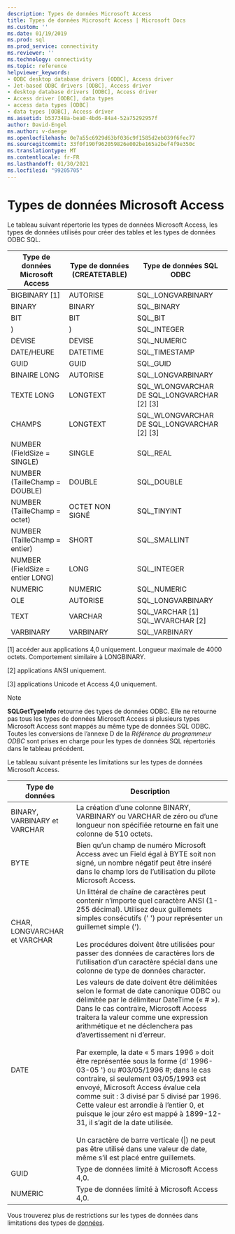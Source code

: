 ```yaml
---
description: Types de données Microsoft Access
title: Types de données Microsoft Access | Microsoft Docs
ms.custom: ''
ms.date: 01/19/2019
ms.prod: sql
ms.prod_service: connectivity
ms.reviewer: ''
ms.technology: connectivity
ms.topic: reference
helpviewer_keywords:
- ODBC desktop database drivers [ODBC], Access driver
- Jet-based ODBC drivers [ODBC], Access driver
- desktop database drivers [ODBC], Access driver
- Access driver [ODBC], data types
- access data types [ODBC]
- data types [ODBC], Access driver
ms.assetid: b537348a-bea0-4bd6-84a4-52a75292957f
author: David-Engel
ms.author: v-daenge
ms.openlocfilehash: 0e7a55c6929d63bf036c9f1585d2eb039f6fec77
ms.sourcegitcommit: 33f0f190f962059826e002be165a2bef4f9e350c
ms.translationtype: MT
ms.contentlocale: fr-FR
ms.lasthandoff: 01/30/2021
ms.locfileid: "99205705"
---
```

# <a name="microsoft-access-data-types"></a>Types de données Microsoft Access
Le tableau suivant répertorie les types de données Microsoft Access, les types de données utilisés pour créer des tables et les types de données ODBC SQL.  
  
|Type de données Microsoft Access|Type de données (CREATETABLE)|Type de données SQL ODBC|  
|--------------------------------|-------------------------------|------------------------|  
|BIGBINARY [1]|AUTORISE|SQL_LONGVARBINARY|  
|BINARY|BINARY|SQL_BINARY|  
|BIT|BIT|SQL_BIT|  
|)|)|SQL_INTEGER|  
|DEVISE|DEVISE|SQL_NUMERIC|  
|DATE/HEURE|DATETIME|SQL_TIMESTAMP|  
|GUID|GUID|SQL_GUID|  
|BINAIRE LONG|AUTORISE|SQL_LONGVARBINARY|  
|TEXTE LONG|LONGTEXT|SQL_WLONGVARCHAR DE SQL_LONGVARCHAR [2] [3]|  
|CHAMPS|LONGTEXT|SQL_WLONGVARCHAR DE SQL_LONGVARCHAR [2] [3]|  
|NUMBER (FieldSize = SINGLE)|SINGLE|SQL_REAL|  
|NUMBER (TailleChamp = DOUBLE)|DOUBLE|SQL_DOUBLE|  
|NUMBER (TailleChamp = octet)|OCTET NON SIGNÉ|SQL_TINYINT|  
|NUMBER (TailleChamp = entier)|SHORT|SQL_SMALLINT|  
|NUMBER (FieldSize = entier LONG)|LONG|SQL_INTEGER|  
|NUMERIC|NUMERIC|SQL_NUMERIC|  
|OLE|AUTORISE|SQL_LONGVARBINARY|  
|TEXT|VARCHAR|SQL_VARCHAR [1] SQL_WVARCHAR [2]|  
|VARBINARY|VARBINARY|SQL_VARBINARY|  
  
 [1] accéder aux applications 4,0 uniquement. Longueur maximale de 4000 octets. Comportement similaire à LONGBINARY.  
  
 [2] applications ANSI uniquement.  
  
 [3] applications Unicode et Access 4,0 uniquement.  
  
> [!NOTE]  
>  **SQLGetTypeInfo** retourne des types de données ODBC. Elle ne retourne pas tous les types de données Microsoft Access si plusieurs types Microsoft Access sont mappés au même type de données SQL ODBC. Toutes les conversions de l’annexe D de la *Référence du programmeur ODBC* sont prises en charge pour les types de données SQL répertoriés dans le tableau précédent.  
  
 Le tableau suivant présente les limitations sur les types de données Microsoft Access.  
  
|Type de données|Description|  
|---------------|-----------------|  
|BINARY, VARBINARY et VARCHAR|La création d’une colonne BINARY, VARBINARY ou VARCHAR de zéro ou d’une longueur non spécifiée retourne en fait une colonne de 510 octets.|  
|BYTE|Bien qu’un champ de numéro Microsoft Access avec un Field égal à BYTE soit non signé, un nombre négatif peut être inséré dans le champ lors de l’utilisation du pilote Microsoft Access.|  
|CHAR, LONGVARCHAR et VARCHAR|Un littéral de chaîne de caractères peut contenir n’importe quel caractère ANSI (1-255 décimal). Utilisez deux guillemets simples consécutifs (' ') pour représenter un guillemet simple (').<br /><br /> Les procédures doivent être utilisées pour passer des données de caractères lors de l’utilisation d’un caractère spécial dans une colonne de type de données character.|  
|DATE|Les valeurs de date doivent être délimitées selon le format de date canonique ODBC ou délimitée par le délimiteur DateTime (« # »). Dans le cas contraire, Microsoft Access traitera la valeur comme une expression arithmétique et ne déclenchera pas d’avertissement ni d’erreur.<br /><br /> Par exemple, la date « 5 mars 1996 » doit être représentée sous la forme {d' 1996-03-05 '} ou #03/05/1996 #; dans le cas contraire, si seulement 03/05/1993 est envoyé, Microsoft Access évalue cela comme suit : 3 divisé par 5 divisé par 1996. Cette valeur est arrondie à l’entier 0, et puisque le jour zéro est mappé à 1899-12-31, il s’agit de la date utilisée.<br /><br /> Un caractère de barre verticale (&#124;) ne peut pas être utilisé dans une valeur de date, même s’il est placé entre guillemets.|  
|GUID|Type de données limité à Microsoft Access 4,0.|  
|NUMERIC|Type de données limité à Microsoft Access 4,0.|  
  
 Vous trouverez plus de restrictions sur les types de données dans limitations des types de [données](../../odbc/microsoft/data-type-limitations.md).
